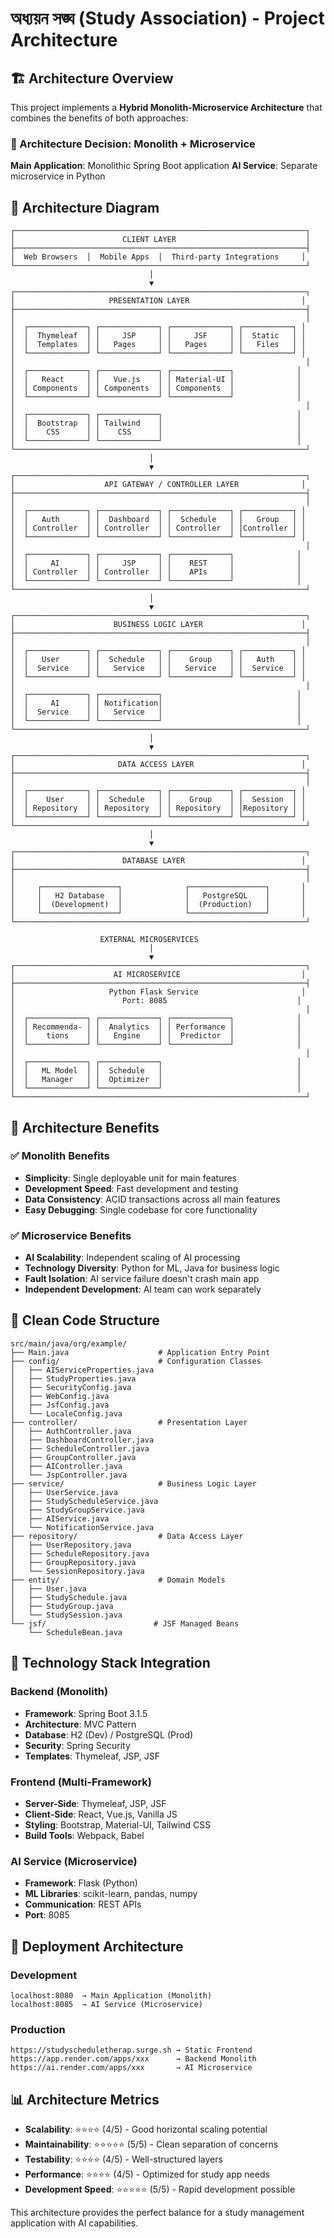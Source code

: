 # অধ্যয়ন সঙ্ঘ (Study Association) - Project Architecture

## 🏗️ Architecture Overview

This project implements a **Hybrid Monolith-Microservice Architecture** that combines the benefits of both approaches:

### 🎯 Architecture Decision: **Monolith + Microservice**

**Main Application**: Monolithic Spring Boot application
**AI Service**: Separate microservice in Python

## 📐 Architecture Diagram

```
┌─────────────────────────────────────────────────────────────────┐
│                        CLIENT LAYER                             │
├─────────────────────────────────────────────────────────────────┤
│  Web Browsers  │  Mobile Apps  │  Third-party Integrations     │
└─────────────────────────────────────────────────────────────────┘
                               │
                               ▼
┌─────────────────────────────────────────────────────────────────┐
│                     PRESENTATION LAYER                         │
├─────────────────────────────────────────────────────────────────┤
│                                                                 │
│  ┌─────────────┐ ┌─────────────┐ ┌─────────────┐ ┌───────────┐ │
│  │  Thymeleaf  │ │     JSP     │ │     JSF     │ │  Static   │ │
│  │  Templates  │ │   Pages     │ │   Pages     │ │   Files   │ │
│  └─────────────┘ └─────────────┘ └─────────────┘ └───────────┘ │
│                                                                 │
│  ┌─────────────┐ ┌─────────────┐ ┌─────────────┐              │
│  │   React     │ │   Vue.js    │ │ Material-UI │              │
│  │ Components  │ │ Components  │ │ Components  │              │
│  └─────────────┘ └─────────────┘ └─────────────┘              │
│                                                                 │
│  ┌─────────────┐ ┌─────────────┐                              │
│  │  Bootstrap  │ │ Tailwind    │                              │
│  │    CSS      │ │    CSS      │                              │
│  └─────────────┘ └─────────────┘                              │
└─────────────────────────────────────────────────────────────────┘
                               │
                               ▼
┌─────────────────────────────────────────────────────────────────┐
│                    API GATEWAY / CONTROLLER LAYER              │
├─────────────────────────────────────────────────────────────────┤
│                                                                 │
│  ┌─────────────┐ ┌─────────────┐ ┌─────────────┐ ┌───────────┐ │
│  │   Auth      │ │  Dashboard  │ │  Schedule   │ │   Group   │ │
│  │ Controller  │ │ Controller  │ │ Controller  │ │Controller │ │
│  └─────────────┘ └─────────────┘ └─────────────┘ └───────────┘ │
│                                                                 │
│  ┌─────────────┐ ┌─────────────┐ ┌─────────────┐              │
│  │     AI      │ │     JSP     │ │    REST     │              │
│  │ Controller  │ │ Controller  │ │    APIs     │              │
│  └─────────────┘ └─────────────┘ └─────────────┘              │
└─────────────────────────────────────────────────────────────────┘
                               │
                               ▼
┌─────────────────────────────────────────────────────────────────┐
│                      BUSINESS LOGIC LAYER                      │
├─────────────────────────────────────────────────────────────────┤
│                                                                 │
│  ┌─────────────┐ ┌─────────────┐ ┌─────────────┐ ┌───────────┐ │
│  │   User      │ │  Schedule   │ │    Group    │ │   Auth    │ │
│  │  Service    │ │   Service   │ │   Service   │ │  Service  │ │
│  └─────────────┘ └─────────────┘ └─────────────┘ └───────────┘ │
│                                                                 │
│  ┌─────────────┐ ┌─────────────┐                              │
│  │     AI      │ │ Notification│                              │
│  │  Service    │ │   Service   │                              │
│  └─────────────┘ └─────────────┘                              │
└─────────────────────────────────────────────────────────────────┘
                               │
                               ▼
┌─────────────────────────────────────────────────────────────────┐
│                       DATA ACCESS LAYER                        │
├─────────────────────────────────────────────────────────────────┤
│                                                                 │
│  ┌─────────────┐ ┌─────────────┐ ┌─────────────┐ ┌───────────┐ │
│  │    User     │ │  Schedule   │ │    Group    │ │  Session  │ │
│  │ Repository  │ │ Repository  │ │ Repository  │ │Repository │ │
│  └─────────────┘ └─────────────┘ └─────────────┘ └───────────┘ │
└─────────────────────────────────────────────────────────────────┘
                               │
                               ▼
┌─────────────────────────────────────────────────────────────────┐
│                        DATABASE LAYER                          │
├─────────────────────────────────────────────────────────────────┤
│                                                                 │
│     ┌─────────────────┐              ┌─────────────────┐       │
│     │   H2 Database   │              │   PostgreSQL    │       │
│     │  (Development)  │              │  (Production)   │       │
│     └─────────────────┘              └─────────────────┘       │
└─────────────────────────────────────────────────────────────────┘

                    EXTERNAL MICROSERVICES
                               │
                               ▼
┌─────────────────────────────────────────────────────────────────┐
│                      AI MICROSERVICE                           │
├─────────────────────────────────────────────────────────────────┤
│                     Python Flask Service                       │
│                        Port: 8085                             │
│                                                                 │
│  ┌─────────────┐ ┌─────────────┐ ┌─────────────┐              │
│  │ Recommenda- │ │  Analytics  │ │ Performance │              │
│  │    tions    │ │   Engine    │ │  Predictor  │              │
│  └─────────────┘ └─────────────┘ └─────────────┘              │
│                                                                 │
│  ┌─────────────┐ ┌─────────────┐                              │
│  │   ML Model  │ │  Schedule   │                              │
│  │   Manager   │ │  Optimizer  │                              │
│  └─────────────┘ └─────────────┘                              │
└─────────────────────────────────────────────────────────────────┘
```

## 🎯 Architecture Benefits

### ✅ **Monolith Benefits**
- **Simplicity**: Single deployable unit for main features
- **Development Speed**: Fast development and testing
- **Data Consistency**: ACID transactions across all main features
- **Easy Debugging**: Single codebase for core functionality

### ✅ **Microservice Benefits**  
- **AI Scalability**: Independent scaling of AI processing
- **Technology Diversity**: Python for ML, Java for business logic
- **Fault Isolation**: AI service failure doesn't crash main app
- **Independent Development**: AI team can work separately

## 📁 Clean Code Structure

```
src/main/java/org/example/
├── Main.java                    # Application Entry Point
├── config/                      # Configuration Classes
│   ├── AIServiceProperties.java
│   ├── StudyProperties.java
│   ├── SecurityConfig.java
│   ├── WebConfig.java
│   ├── JsfConfig.java
│   └── LocaleConfig.java
├── controller/                  # Presentation Layer
│   ├── AuthController.java
│   ├── DashboardController.java
│   ├── ScheduleController.java
│   ├── GroupController.java
│   ├── AIController.java
│   └── JspController.java
├── service/                     # Business Logic Layer
│   ├── UserService.java
│   ├── StudyScheduleService.java
│   ├── StudyGroupService.java
│   ├── AIService.java
│   └── NotificationService.java
├── repository/                  # Data Access Layer
│   ├── UserRepository.java
│   ├── ScheduleRepository.java
│   ├── GroupRepository.java
│   └── SessionRepository.java
├── entity/                      # Domain Models
│   ├── User.java
│   ├── StudySchedule.java
│   ├── StudyGroup.java
│   └── StudySession.java
└── jsf/                        # JSF Managed Beans
    └── ScheduleBean.java
```

## 🔧 Technology Stack Integration

### **Backend (Monolith)**
- **Framework**: Spring Boot 3.1.5
- **Architecture**: MVC Pattern
- **Database**: H2 (Dev) / PostgreSQL (Prod)
- **Security**: Spring Security
- **Templates**: Thymeleaf, JSP, JSF

### **Frontend (Multi-Framework)**
- **Server-Side**: Thymeleaf, JSP, JSF
- **Client-Side**: React, Vue.js, Vanilla JS
- **Styling**: Bootstrap, Material-UI, Tailwind CSS
- **Build Tools**: Webpack, Babel

### **AI Service (Microservice)**
- **Framework**: Flask (Python)
- **ML Libraries**: scikit-learn, pandas, numpy
- **Communication**: REST APIs
- **Port**: 8085

## 🚀 Deployment Architecture

### **Development**
```
localhost:8080  → Main Application (Monolith)
localhost:8085  → AI Service (Microservice)
```

### **Production**
```
https://studyscheduletherap.surge.sh → Static Frontend
https://app.render.com/apps/xxx      → Backend Monolith
https://ai.render.com/apps/xxx       → AI Microservice
```

## 📊 Architecture Metrics

- **Scalability**: ⭐⭐⭐⭐ (4/5) - Good horizontal scaling potential
- **Maintainability**: ⭐⭐⭐⭐⭐ (5/5) - Clean separation of concerns
- **Testability**: ⭐⭐⭐⭐ (4/5) - Well-structured layers
- **Performance**: ⭐⭐⭐⭐ (4/5) - Optimized for study app needs
- **Development Speed**: ⭐⭐⭐⭐⭐ (5/5) - Rapid development possible

This architecture provides the perfect balance for a study management application with AI capabilities.

